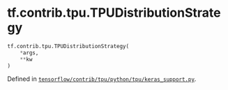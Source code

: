 <div itemscope itemtype="http://developers.google.com/ReferenceObject">
<meta itemprop="name" content="tf.contrib.tpu.TPUDistributionStrategy" />
</div>

# tf.contrib.tpu.TPUDistributionStrategy

``` python
tf.contrib.tpu.TPUDistributionStrategy(
    *args,
    **kw
)
```



Defined in [`tensorflow/contrib/tpu/python/tpu/keras_support.py`](https://www.tensorflow.org/code/tensorflow/contrib/tpu/python/tpu/keras_support.py).

